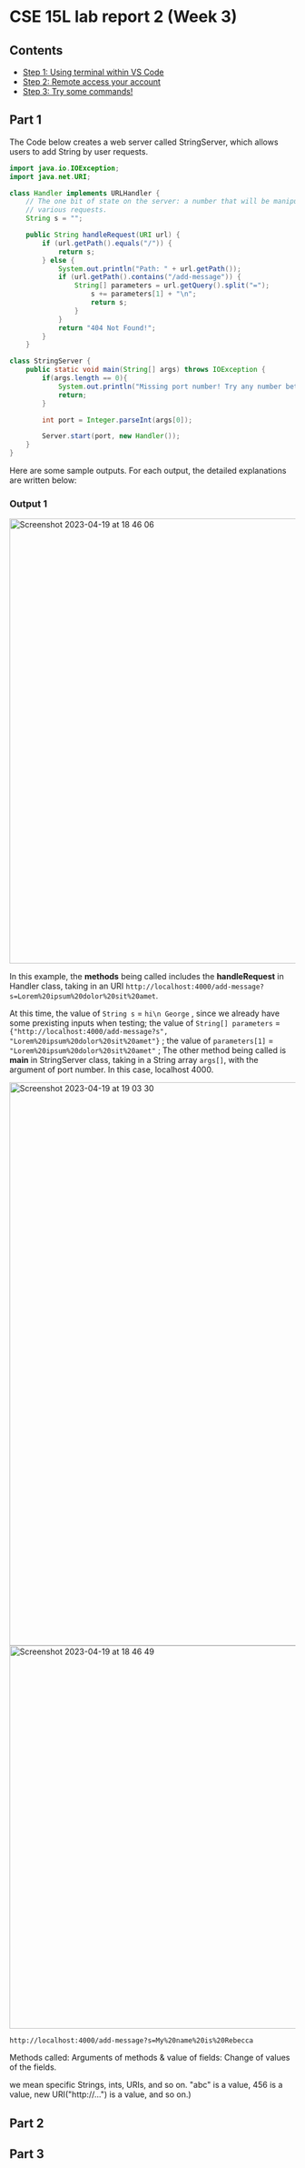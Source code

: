 # CSE 15L lab report 2 (Week 3)

## Contents 
* [Step 1: Using terminal within VS Code](#part-1)
* [Step 2: Remote access your account](#part-2)
* [Step 3: Try some commands!](#part-3)


## Part 1

The Code below creates a web server called StringServer, which allows users to add String by user requests. 
```java
import java.io.IOException;
import java.net.URI;

class Handler implements URLHandler {
    // The one bit of state on the server: a number that will be manipulated by
    // various requests.
    String s = ""; 

    public String handleRequest(URI url) {
        if (url.getPath().equals("/")) {
            return s;
        } else {
            System.out.println("Path: " + url.getPath());
            if (url.getPath().contains("/add-message")) {
                String[] parameters = url.getQuery().split("=");
                    s += parameters[1] + "\n";
                    return s;
                }
            }
            return "404 Not Found!";
        }
    }

class StringServer {
    public static void main(String[] args) throws IOException {
        if(args.length == 0){
            System.out.println("Missing port number! Try any number between 1024 to 49151");
            return;
        }

        int port = Integer.parseInt(args[0]);

        Server.start(port, new Handler());
    }
}
```
Here are some sample outputs. For each output, the detailed explanations are written below: 
### Output 1
<img width="783" alt="Screenshot 2023-04-19 at 18 46 06" src="https://user-images.githubusercontent.com/108894739/233237033-e3fb4a12-a3e4-46f9-a03f-aef5828dd995.png">

In this example, the **methods** being called includes the **handleRequest** in Handler class, taking in an URI ```http://localhost:4000/add-message?s=Lorem%20ipsum%20dolor%20sit%20amet```. 

At this time, the value of ```String s``` =  ```hi\n George``` , since we already have some prexisting inputs when testing; 
              the value of ```String[] parameters``` = ``` {"http://localhost:4000/add-message?s", "Lorem%20ipsum%20dolor%20sit%20amet"}``` ; 
              the value of ```parameters[1]``` = ```"Lorem%20ipsum%20dolor%20sit%20amet"``` ;
The other method being called is **main** in StringServer class, taking in a String array ```args[]```, with the argument of port number. In this case, localhost 4000. 

<img width="991" alt="Screenshot 2023-04-19 at 19 03 30" src="https://user-images.githubusercontent.com/108894739/233238899-9772256e-ad74-4f69-ace5-41a0f7a55ab4.png">

<img width="674" alt="Screenshot 2023-04-19 at 18 46 49" src="https://user-images.githubusercontent.com/108894739/233237124-886f0319-549e-4cf9-a0d9-5600e2e0970c.png">


```http://localhost:4000/add-message?s=My%20name%20is%20Rebecca```

Methods called: 
Arguments of methods & value of fields: 
Change of values of the fields. 



we mean specific Strings, ints, URIs, and so on. "abc" is a value, 456 is a value, new URI("http://...") is a value, and so on.)

## Part 2

## Part 3 


